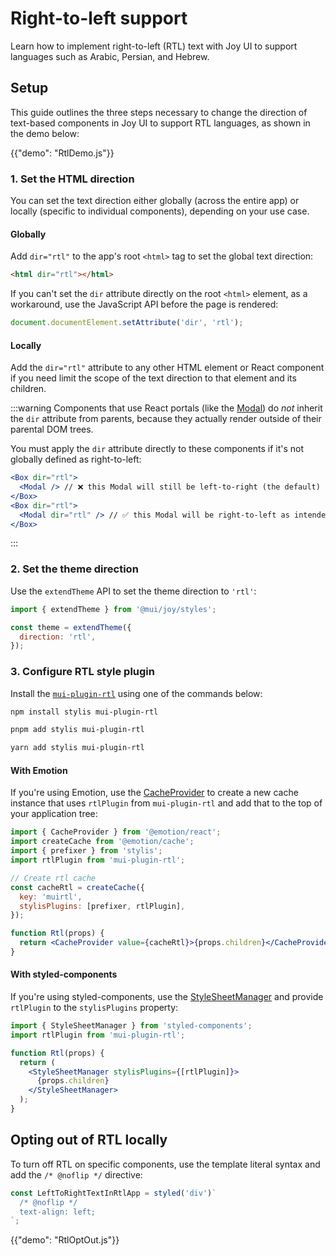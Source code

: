 # Right-to-left support

<p class="description">Learn how to implement right-to-left (RTL) text with Joy UI to support languages such as Arabic, Persian, and Hebrew.</p>

## Setup

This guide outlines the three steps necessary to change the direction of text-based components in Joy UI to support RTL languages, as shown in the demo below:

{{"demo": "RtlDemo.js"}}

### 1. Set the HTML direction

You can set the text direction either globally (across the entire app) or locally (specific to individual components), depending on your use case.

#### Globally

Add `dir="rtl"` to the app's root `<html>` tag to set the global text direction:

```html
<html dir="rtl"></html>
```

If you can't set the `dir` attribute directly on the root `<html>` element, as a workaround, use the JavaScript API before the page is rendered:

```js
document.documentElement.setAttribute('dir', 'rtl');
```

#### Locally

Add the `dir="rtl"` attribute to any other HTML element or React component if you need limit the scope of the text direction to that element and its children.

:::warning
Components that use React portals (like the [Modal](/joy-ui/react-modal/)) do _not_ inherit the `dir` attribute from parents, because they actually render outside of their parental DOM trees.

You must apply the `dir` attribute directly to these components if it's not globally defined as right-to-left:

```jsx
<Box dir="rtl">
  <Modal /> // ❌ this Modal will still be left-to-right (the default)
</Box>
<Box dir="rtl">
  <Modal dir="rtl" /> // ✅ this Modal will be right-to-left as intended
</Box>
```

:::

### 2. Set the theme direction

Use the `extendTheme` API to set the theme direction to `'rtl'`:

```js
import { extendTheme } from '@mui/joy/styles';

const theme = extendTheme({
  direction: 'rtl',
});
```

### 3. Configure RTL style plugin

Install the [`mui-plugin-rtl`](https://github.com/siriwatknp/mui-plugin-rtl) using one of the commands below:

<codeblock storageKey="package-manager">

```bash npm
npm install stylis mui-plugin-rtl
```

```bash pnpm
pnpm add stylis mui-plugin-rtl
```

```bash yarn
yarn add stylis mui-plugin-rtl
```

</codeblock>

#### With Emotion

If you're using Emotion, use the [CacheProvider](https://emotion.sh/docs/cache-provider) to create a new cache instance that uses `rtlPlugin` from `mui-plugin-rtl` and add that to the top of your application tree:

```jsx
import { CacheProvider } from '@emotion/react';
import createCache from '@emotion/cache';
import { prefixer } from 'stylis';
import rtlPlugin from 'mui-plugin-rtl';

// Create rtl cache
const cacheRtl = createCache({
  key: 'muirtl',
  stylisPlugins: [prefixer, rtlPlugin],
});

function Rtl(props) {
  return <CacheProvider value={cacheRtl}>{props.children}</CacheProvider>;
}
```

#### With styled-components

If you're using styled-components, use the [StyleSheetManager](https://styled-components.com/docs/api#stylesheetmanager) and provide `rtlPlugin` to the `stylisPlugins` property:

```jsx
import { StyleSheetManager } from 'styled-components';
import rtlPlugin from 'mui-plugin-rtl';

function Rtl(props) {
  return (
    <StyleSheetManager stylisPlugins={[rtlPlugin]}>
      {props.children}
    </StyleSheetManager>
  );
}
```

## Opting out of RTL locally

To turn off RTL on specific components, use the template literal syntax and add the `/* @noflip */` directive:

```js
const LeftToRightTextInRtlApp = styled('div')`
  /* @noflip */
  text-align: left;
`;
```

{{"demo": "RtlOptOut.js"}}
